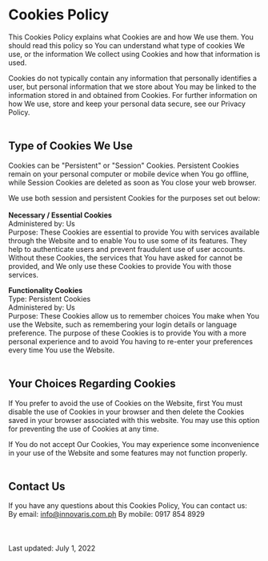 # Cookies Policy

This Cookies Policy explains what Cookies are and how We use them. You should read this policy so You can understand what type of cookies We use, or the information We collect using Cookies and how that information is used.

Cookies do not typically contain any information that personally identifies a user, but personal information that we store about You may be linked to the information stored in and obtained from Cookies. For further information on how We use, store and keep your personal data secure, see our Privacy Policy.
<br/>
<br/>

## Type of Cookies We Use
Cookies can be "Persistent" or "Session" Cookies. Persistent Cookies remain on your personal computer or mobile device when You go offline, while Session Cookies are deleted as soon as You close your web browser.
<br/>

We use both session and persistent Cookies for the purposes set out below:\
<br/>
**Necessary / Essential Cookies**\
Administered by: Us\
Purpose: These Cookies are essential to provide You with services available through the Website and to enable You to use some of its features. They help to authenticate users and prevent fraudulent use of user accounts. Without these Cookies, the services that You have asked for cannot be provided, and We only use these Cookies to provide You with those services.

**Functionality Cookies**\
Type: Persistent Cookies\
Administered by: Us\
Purpose: These Cookies allow us to remember choices You make when You use the Website, such as remembering your login details or language preference. The purpose of these Cookies is to provide You with a more personal experience and to avoid You having to re-enter your preferences every time You use the Website.
<br/>
<br/>

## Your Choices Regarding Cookies
If You prefer to avoid the use of Cookies on the Website, first You must disable the use of Cookies in your browser and then delete the Cookies saved in your browser associated with this website. You may use this option for preventing the use of Cookies at any time.

If You do not accept Our Cookies, You may experience some inconvenience in your use of the Website and some features may not function properly.
<br/>
<br/>

## Contact Us
If you have any questions about this Cookies Policy, You can contact us:\
By email: info@innovaris.com.ph
By mobile: 0917 854 8929
<br/>
<br/>
<br/>
<br/>
Last updated: July 1, 2022
